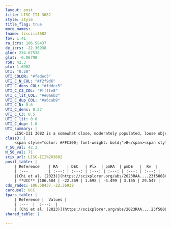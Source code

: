 ```yaml
---
layout: post
title: LISC-III 3682
style: style
title_flag: true
more_names: 
fname: lisciii3682
fov: 1.41
ra_icrs: 106.58437
de_icrs: -22.36938
glon: 234.67538
glat: -6.86798
r50: 42.3
plx: 1.6982
UTI: "0.28"
UTI_COLOR: "#fedec5"
UTI_C_N_COL: "#f2f9d6"
UTI_C_dens_COL: "#fddcc5"
UTI_C_C3_COL: "#ffffe8"
UTI_C_lit_COL: "#e0a6b3"
UTI_C_dup_COL: "#a6cab9"
UTI_C_N: 0.6
UTI_C_dens: 0.27
UTI_C_C3: 0.5
UTI_C_lit: 0.0
UTI_C_dup: 1.0
UTI_summary: |
    LISC-III 3682 is a somewhat close, moderately populated, loose object of intermediate C3 quality. It was recently reported in the literature.
class3: |
    <span style="color: #FFC300; font-weight: bold;">B</span><span style="color: #FFC300; font-weight: bold;">B</span>
r_50_val: 42.3
N_50_val: 71
scix_url: LISC-III%203682
posit_table: |
    | Reference    | RA    | DEC   | Plx  | pmRA  | pmDE   |  Rv  |
    | :---         | :---: | :---: | :---: | :---: | :---: | :---: |
    |[Chi et al. (2023)](https://scixplorer.org/abs/2023RAA....23f5008C) | 106.968 | -22.362 | 1.826 | -4.547 | 2.989 | -- |
    | **UCC** |106.584 | -22.369 | 1.698 | -4.499 | 3.155 | 29.547 | 
cds_radec: 106.58437,-22.36938
carousel: UCC
fpars_table: |
    | Reference |  Values |
    | :---  |  :---:  |
    | [Chi et al. (2023)](https://scixplorer.org/abs/2023RAA....23f5008C) | `E(V-I)=0.24, m-M=9.1, Z=0.01, fbin=0.45` |
shared_table: |
    
---
```


